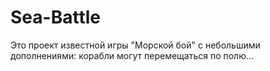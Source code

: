 # Sea-Battle
Это проект известной игры "Морской бой" с небольшими дополнениями: корабли могут перемещаться по полю...

